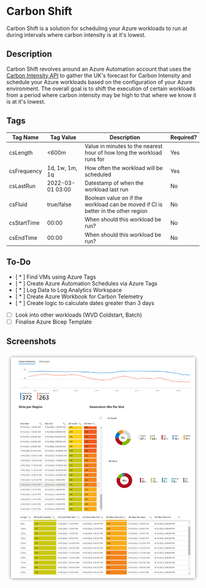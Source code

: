 # Carbon Shift

Carbon Shift is a solution for scheduling your Azure workloads to run at during intervals where carbon intensity is at it's lowest.

## Description
Carbon Shift revolves around an Azure Automation account that uses the [Carbon Intensity API](https://www.carbonintensity.org.uk/) to gather the UK's forecast for Carbon Intensity and schedule your Azure workloads based on the configuration of your Azure environment. The overall goal is to shift the execution of certain workloads from a period where carbon intensity may be high to that where we know it is at it's lowest.

## Tags

| Tag Name | Tag Value | Description | Required? |
--- | --- | --- | --- 
| csLength | <600m | Value in minutes to the nearest hour of how long the workload runs for | Yes
| csFrequency | 1d, 1w, 1m, 1q | How often the workload will be scheduled | Yes 
| csLastRun | 2022-03-01 03:00 | Datestamp of when the workload last run | No
| csFluid | true/false | Boolean value on if the workload can be moved if CI is better in the other region | No
| csStartTime | 00:00 | When should this workload be run? | No
| csEndTime | 00:00 | When should this workload be run? | No

## To-Do
* [ * ] Find VMs using Azure Tags
* [ * ] Create Azure Automation Schedules via Azure Tags
* [ * ] Log Data to Log Analytics Workspace
* [ * ] Create Azure Workbook for Carbon Telemetry
* [ * ] Create logic to calculate dates greater than 3 days
* [ ] Look into other workloads (WVD Coldstart, Batch)
* [ ] Finalise Azure Bicep Template

## Screenshots
![Screenshot of the Azure Workbook for Carbon Shift](docs/images/workbook_carbonintensity.png)